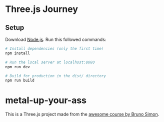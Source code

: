 # Three.js Journey

## Setup
Download [Node.js](https://nodejs.org/en/download/).
Run this followed commands:

``` bash
# Install dependencies (only the first time)
npm install

# Run the local server at localhost:8080
npm run dev

# Build for production in the dist/ directory
npm run build
```
# metal-up-your-ass
This is a Three.js project made from the [awesome course by Bruno Simon](https://threejs-journey.com/).
